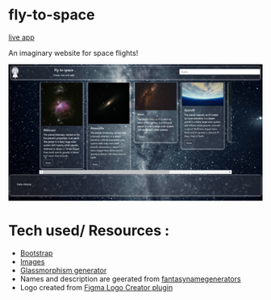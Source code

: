 # fly-to-space
[live app](https://nafiealhilaly.github.io/)

An imaginary website for space flights! 

![screenshot](https://github.com/NafieAlhilaly/fly-to-space/blob/main/scrreenshots/fly-to-space-scrn.jpg)

# Tech used/ Resources :
- [Bootstrap](https://getbootstrap.com/docs/5.0/getting-started/introduction)
- [Images](https://www.pexels.com)
- [Glassmorphism generator](https://hype4.academy/tools/glassmorphism-generator)
- Names and description are geerated from [fantasynamegenerators](https://www.fantasynamegenerators.com/planet_names.php)
- Logo created from [Figma Logo Creator plugin](https://www.figma.com/community/plugin/768094929040207895/Logo-Creator)
